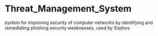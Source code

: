 # Threat_Management_System
system for improving security of computer networks by identifying and remediating phishing security weaknesses, used by Sophos
